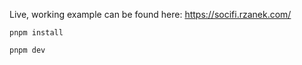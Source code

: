 Live, working example can be found here: https://socifi.rzanek.com/

```
pnpm install
```

```
pnpm dev
```

